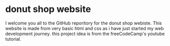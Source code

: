 # donut shop website
 
  I welcome you all to the GitHub reporitory for the donut shop webiste. This website is made from very basic html and css as i have just started my web development journey. 
  this project idea is from the freeCodeCamp's youtube tutorial.
